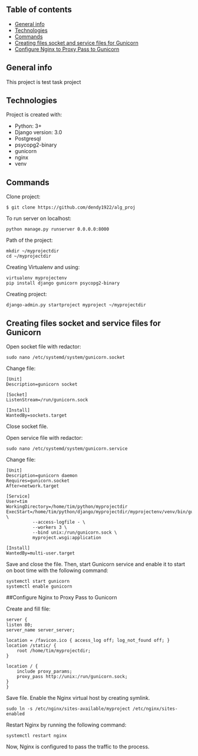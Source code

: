 ## Table of contents
* [General info](#general-info)
* [Technologies](#technologies)
* [Commands](#commands)
* [Creating files socket and service files for Gunicorn](#creating_files_socket_and_service_files_for_gunicorn)
* [Configure Nginx to Proxy Pass to Gunicorn](#configure_nginx_to_proxy_pass_to_gunicorn)


## General info
This project is test task project


## Technologies
Project is created with:
* Python: 3+
* Django version: 3.0
* Postgresql
* psycopg2-binary
* gunicorn
* nginx
* venv


## Commands
Clone project:

    $ git clone https://github.com/dendy1922/alg_proj


To run server on localhost:
    
    python manage.py runserver 0.0.0.0:8000

Path of the project:
    
    mkdir ~/myprojectdir
    cd ~/myprojectdir
    
Creating Virtualenv and using:

    virtualenv myprojectenv
    pip install django gunicorn psycopg2-binary
    
Creating project: 

    django-admin.py startproject myproject ~/myprojectdir
    

## Creating files socket and service files for Gunicorn

Open socket file with redactor:
    
    sudo nano /etc/systemd/system/gunicorn.socket

Change file:
    
    [Unit]
    Description=gunicorn socket
    
    [Socket]
    ListenStream=/run/gunicorn.sock
    
    [Install]
    WantedBy=sockets.target

Close socket file.

Open service file with redactor:

    sudo nano /etc/systemd/system/gunicorn.service
    
Change file:

    [Unit]
    Description=gunicorn daemon
    Requires=gunicorn.socket
    After=network.target
    
    [Service]
    User=tim
    WorkingDirectory=/home/tim/python/myprojectdir
    ExecStart=/home/tim/python/django/myprojectdir/myprojectenv/venv/bin/gunicorn \
              --access-logfile - \
              --workers 3 \
              --bind unix:/run/gunicorn.sock \
              myproject.wsgi:application

    [Install]
    WantedBy=multi-user.target
    
Save and close the file. 
Then, start Gunicorn service and enable it to start on boot time with the following command:
   
    systemctl start gunicorn
    systemctl enable gunicorn

##Configure Nginx to Proxy Pass to Gunicorn

Create and fill file:

    server {
    listen 80;
    server_name server_server;

    location = /favicon.ico { access_log off; log_not_found off; }
    location /static/ {
        root /home/tim/myprojectdir;
    }

    location / {
        include proxy_params;
        proxy_pass http://unix:/run/gunicorn.sock;
    }
    }
    
Save file. Enable the Nginx virtual host by creating symlink.

    sudo ln -s /etc/nginx/sites-available/myproject /etc/nginx/sites-enabled
   
Restart Nginx by running the following command:

    systemctl restart nginx
    
Now, Nginx is configured to pass the traffic to the process.





